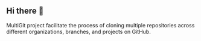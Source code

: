 ## Hi there 👋

MultiGit project facilitate the process of cloning multiple repositories across different organizations, branches, and projects on GitHub. 
